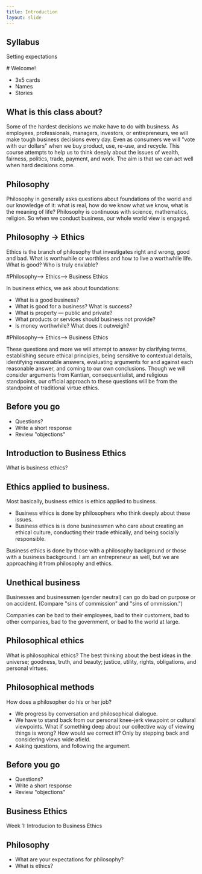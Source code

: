 ```yaml
---
title: Introduction
layout: slide
---
```


<section data-markdown>

# Syllabus

Setting expectations

</section><section data-markdown>
# Welcome!

* 3x5 cards
* Names
* Stories

</section><section data-markdown>

# What is this class about? 

Some of the hardest decisions we make have to do with business. 
As employees, professionals, managers, investors, or entrepreneurs, we will make tough business decisions every day. Even as consumers we will "vote with our dollars" when we buy product, use, re-use, and recycle. This course attempts to help us to think deeply about the issues of wealth, fairness, politics, trade, payment, and work. The aim is that we can act well when hard decisions come.

</section><section data-markdown>

# Philosophy

Philosophy in generally asks questions about foundations of the world and our knowledge of it: what is real, how do we know what we know, what is the meaning of life? Philosophy is continuous with science, mathematics, religion. So when we conduct business, our whole world view is engaged. 

</section><section data-markdown>

# Philosophy -> Ethics

Ethics is the branch of philosophy that investigates right and wrong, good and bad. What is worthwhile or worthless and how to live a worthwhile life. What is good? Who is truly enviable? 



</section><section data-markdown>

#Philosophy—> Ethics—> Business Ethics

In business ethics, we ask about foundations: 

* What is a good business? 
* What is good for a business? What is success? 
* What is property — public and private?
* What products or services should business not provide?
* Is money worthwhile? What does it outweigh?


</section><section data-markdown>
#Philosophy—> Ethics—> Business Ethics


These questions and more we will attempt to answer by clarifying terms, establishing secure ethical principles, being sensitive to contextual details, identifying reasonable answers, evaluating arguments for and against each reasonable answer, and coming to our own conclusions. Though we will consider arguments from Kantian, consequentialist, and religious standpoints, our official approach to these questions will be from the standpoint of traditional virtue ethics.


</section><section data-markdown>

## Before you go
* Questions?
* Write a short response
* Review "objections" 


</section><section data-markdown>

# Introduction to Business Ethics  

What is business ethics? 

</section><section data-markdown>

# Ethics applied to business. 

Most basically, business ethics is ethics applied to business. 

* Business ethics is done by philosophers who think deeply about these issues.  
* Business ethics is is done businessmen who care about creating an ethical culture, conducting their trade ethically, and being socially responsible. 

Business ethics is done by those with a philosophy background or those with a business background. I am an entrepreneur as well, but we are approaching it from philosophy and ethics. 



</section><section data-markdown>

# Unethical business

Businesses and businessmen (gender neutral) can go do bad on purpose or on accident. (Compare "sins of commission" and "sins of ommission.")

Companies can be bad to their employees, bad to their customers, bad to other companies, bad to the government, or bad to the world at large. 



</section><section data-markdown>

# Philosophical ethics

What is philosophical ethics? The best thinking about the best ideas in the universe; goodness, truth, and beauty; justice, utility, rights, obligations, and personal virtues.  

</section><section data-markdown>

# Philosophical methods

How does a philosopher do his or her job? 

* We progress by conversation and philosophical dialogue. 
* We have to stand back from our personal knee-jerk viewpoint or cultural viewpoints. What if something deep about our collective way of viewing things is wrong? How would we correct it? Only by stepping back and considering views wide afield. 
* Asking questions, and following the argument. 


</section><section data-markdown>

## Before you go
* Questions?
* Write a short response
* Review "objections" 


</section><section data-markdown>







# Business Ethics 


Week 1: Introducion to Business Ethics

</section><section data-markdown>

# Philosophy

* What are your expectations for philosophy?
* What is ethics? 

